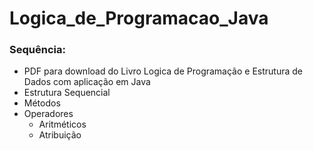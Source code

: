 # Logica_de_Programacao_Java
### Sequência:

- PDF para download do Livro Logica de Programação e Estrutura de Dados com aplicação em Java
- Estrutura Sequencial
- Métodos
- Operadores 
    - Aritméticos
    - Atribuição

